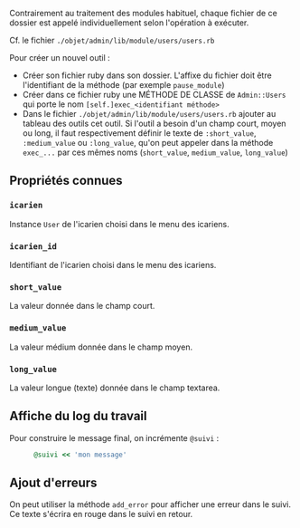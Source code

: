 Contrairement au traitement des modules habituel, chaque fichier de ce dossier est appelé individuellement selon l'opération à exécuter.

Cf. le fichier `./objet/admin/lib/module/users/users.rb`

Pour créer un nouvel outil :

* Créer son fichier ruby dans son dossier. L'affixe du fichier doit être l'identifiant de la méthode (par exemple `pause_module`)
* Créer dans ce fichier ruby une MÉTHODE DE CLASSE de `Admin::Users` qui porte le nom `[self.]exec_<identifiant méthode>`
* Dans le fichier `./objet/admin/lib/module/users/users.rb` ajouter au tableau des outils cet outil. Si l'outil a besoin d'un champ court, moyen ou long, il faut respectivement définir le texte de `:short_value`, `:medium_value` ou `:long_value`, qu'on peut appeler dans la méthode `exec_...` par ces mêmes noms (`short_value`, `medium_value`, `long_value`)

## Propriétés connues

### `icarien`

Instance `User` de l'icarien choisi dans le menu des icariens.

### `icarien_id`

Identifiant de l'icarien choisi dans le menu des icariens.

### `short_value`

La valeur donnée dans le champ court.

### `medium_value`

La valeur médium donnée dans le champ moyen.

### `long_value`

La valeur longue (texte) donnée dans le champ textarea.


## Affiche du log du travail

Pour construire le message final, on incrémente `@suivi` :

~~~ruby
      @suivi << 'mon message'
~~~

## Ajout d'erreurs

On peut utiliser la méthode `add_error` pour afficher une erreur dans le suivi. Ce texte s'écrira en rouge dans le suivi en retour.

